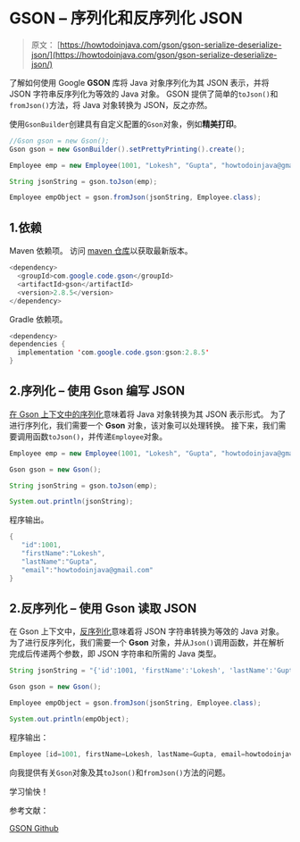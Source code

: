 # GSON – 序列化和反序列化 JSON

> 原文： [https://howtodoinjava.com/gson/gson-serialize-deserialize-json/](https://howtodoinjava.com/gson/gson-serialize-deserialize-json/)

了解如何使用 Google **GSON** 库将 Java 对象序列化为其 JSON 表示，并将 JSON 字符串反序列化为等效的 Java 对象。 GSON 提供了简单的`toJson()`和`fromJson()`方法，将 Java 对象转换为 JSON，反之亦然。

使用`GsonBuilder`创建具有自定义配置的`Gson`对象，例如**精美打印**。

```java
//Gson gson = new Gson();
Gson gson = new GsonBuilder().setPrettyPrinting().create();

Employee emp = new Employee(1001, "Lokesh", "Gupta", "howtodoinjava@gmail.com");

String jsonString = gson.toJson(emp);

Employee empObject = gson.fromJson(jsonString, Employee.class);

```

## 1.依赖

Maven 依赖项。 访问 [maven 仓库](https://mvnrepository.com/artifact/com.google.code.gson/gson)以获取最新版本。

```java
<dependency>
  <groupId>com.google.code.gson</groupId>
  <artifactId>gson</artifactId>
  <version>2.8.5</version>
</dependency>

```

Gradle 依赖项。

```java
<dependency>
dependencies {
  implementation 'com.google.code.gson:gson:2.8.5'
}

```

## 2.序列化 – 使用 Gson 编写 JSON

[在 Gson 上下文中的序列化](https://howtodoinjava.com/java/serialization/a-mini-guide-for-implementing-serializable-interface-in-java/)意味着将 Java 对象转换为其 JSON 表示形式。 为了进行序列化，我们需要一个 **Gson** 对象，该对象可以处理转换。 接下来，我们需要调用函数`toJson()`，并传递`Employee`对象。

```java
Employee emp = new Employee(1001, "Lokesh", "Gupta", "howtodoinjava@gmail.com");

Gson gson = new Gson();

String jsonString = gson.toJson(emp);

System.out.println(jsonString);

```

程序输出。

```java
{
   "id":1001,
   "firstName":"Lokesh",
   "lastName":"Gupta",
   "email":"howtodoinjava@gmail.com"
}

```

## 2.反序列化 – 使用 Gson 读取 JSON

在 Gson 上下文中，[反序列化](https://howtodoinjava.com/java/serialization/how-deserialization-process-happen-in-java/)意味着将 JSON 字符串转换为等效的 Java 对象。 为了进行反序列化，我们需要一个 **Gson** 对象，并从`Json()`调用函数，并在解析完成后传递两个参数，即 JSON 字符串和所需的 Java 类型。

```java
String jsonString = "{'id':1001, 'firstName':'Lokesh', 'lastName':'Gupta', 'email':'howtodoinjava@gmail.com'}";

Gson gson = new Gson();

Employee empObject = gson.fromJson(jsonString, Employee.class);

System.out.println(empObject);

```

程序输出：

```java
Employee [id=1001, firstName=Lokesh, lastName=Gupta, email=howtodoinjava@gmail.com]

```

向我提供有关`Gson`对象及其`toJson()`和`fromJson()`方法的问题。

学习愉快！

参考文献：

[GSON Github](https://github.com/google/gson)